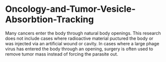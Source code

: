 # Oncology-and-Tumor-Vesicle-Absorbtion-Tracking
Many cancers enter the body through natural body openings. This research does not include cases where radioactive material puctured the body or was injected via an artificial wound or cavity. In cases where a large phage virus has entered the body through an opening, surgery is often used to remove tumor mass instead of forcing the parasite out.
